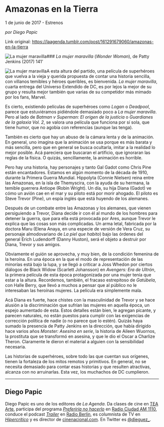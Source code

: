 # Amazonas en la Tierra



1 de junio de 2017 - Estrenos

_por Diego Papic_

Link original: https://laagenda.tumblr.com/post/161291679060/amazonas-en-la-tierra

![La mujer maravilla](https://64.media.tumblr.com/a3396c213d489fea578a631b16e2bdcd/tumblr_inline_pjzvf2Itsx1t6q87u_500.jpg)### *La mujer maravilla* (*Wonder Woman*), de Patty Jenkins (2017) 141’

![La mujer maravilla](https://64.media.tumblr.com/a3396c213d489fea578a631b16e2bdcd/tumblr_inline_pjzvf2Itsx1t6q87u_400.jpg)A esta altura del partido, una película de superhéroes que vuelva a la vieja y querida propuesta de contar una historia sencilla, con villanos temibles y héroes queribles, es bienvenida. *La mujer maravilla*, cuarta entrega del Universo Extendido de DC, es por lejos la mejor de su grupo y resulta mejor también que varias de su competidor más mimado por los fans, Marvel.

Es cierto, existiendo películas de superhéroes como *Logan* o *Deadpool*, parece que estuviéramos pidiéndole demasiado poco a *La mujer maravilla*. Pero al lado de *Batman v Superman: El origen de la justicia* o *Guardianes de la galaxia Vol. 2*, se valora una película que funciona por sí sola, que tiene humor, que no agobia con referencias (aunque las tenga).

También es cierto que hay un abuso de la cámara lenta y de la animación. En general, uno imagina que la animación se usa porque es más barata y más sencilla, pero que en general se busca ocultarla, imitar a la realidad lo mejor posible. Acá pareciera que buscaran el artificio, que ignoraran las reglas de la física. O quizás, sencillamente, la animación es horrible.

Pero hay una historia, hay personajes y tanto Gal Gadot como Chris Pine están encantadores. Estamos en algún momento de la década de 1910, durante la Primera Guerra Mundial. Hippolyta (Connie Nielsen) reina entre las Amazonas, en la isla de Themyscira, con la ayuda de su hermana, la temible guerrera Antiope (Robin Wright). Un día, su hija Diana (Gadot) ve cómo un avión cae en el mar y su piloto está por morir ahogado. El piloto es Steve Trevor (Pine), un espía inglés que está huyendo de los alemanes.

Después de un combate entre las Amazonas y los alemanes, que vienen persiguiendo a Trevor, Diana decide ir con él al mundo de los hombres para detener la guerra, que para ella está provocada por Ares, aunque Trevor le explica que las cosas son más complicadas. Un arma letal, fabricada por la doctora Maru (Elena Anaya, en una especie de versión de Vera Cruz, su personaje almodovariano de *La piel que habito*) bajo las órdenes del general Erich Ludendorff (Danny Huston), será el objeto a destruir por Diana, Trevor y sus amigos.

Obviamente el guión se aprovecha, y muy bien, de la condición femenina de la heroína. En una época en la que el modo de representación de las minorías está bajo la lupa, y se llegó a criticar a Joss Whedon por ciertos diálogos de Black Widow (Scarlett Johansson) en *Avengers: Era de Ultrón*, la primera película de esta época protagonizada por una mujer tenía que estar a la altura. Recordemos, también, el fracaso estrepitoso de *Gatúbela*, con Halle Berry, que llevó a muchos a pensar que al público no le interesaban las heroínas mujeres. La película era simplemente mala.

Acá Diana es fuerte, hace chistes con la masculinidad de Trevor y se hace alusión a la discriminación que sufrían las mujeres en aquella época, un espejo aumentado de esta. Estos detalles están bien, le agregan picante, y parecen naturales, no están puestos para cumplir con las exigencias de corrección política de nadie (o no parece que lo estén). Quizás haya sumado la presencia de Patty Jenkins en la dirección, que había dirigido hace varios años *Monster: Asesina en serie*, la historia de Aileen Wuornos, la prostituta que se transformó en asesina, y que le dio el Oscar a Charlize Theron. Claramente le dieron el material a alguien con la sensibilidad necesaria.

Las historias de superhéroes, sobre todo las que cuentan sus orígenes, tienen la fortaleza de los mitos remotos y primitivos. En general, no se necesita demasiado para contar esas historias y que resulten atractivas, alcanza con no arruinarlas. Esta vez, los muchachos de DC cumplieron.

  




---

 Diego Papic
------------

 Diego Papic es uno de los editores de *La Agenda*. Da clases de cine en [TEA Arte](http://tea-arte.com.ar/), participa del programa *[Preferiría no hacerlo](http://preferiria-no-hacerlo.tumblr.com/)* en [Radio Ciudad AM 1110](http://www.buenosaires.gob.ar/radiociudad), conduce el podcast *[Trailer](http://www.radioberlin.com.ar/programas/trailer)* en [Radio Berlín](http://www.radioberlin.com.ar/), es columnista de TV en *[Hipercrítico](http://hipercritico.com/)* y es director de [cinenacional.com](http://www.cinenacional.com/). En Twitter es [@dieguez\_](https://twitter.com/dieguez_). 

